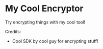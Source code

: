 # My Cool Encryptor

Try encrypting things with my cool tool!

Credits:

* Cool SDK by cool guy for encrypting stuff!